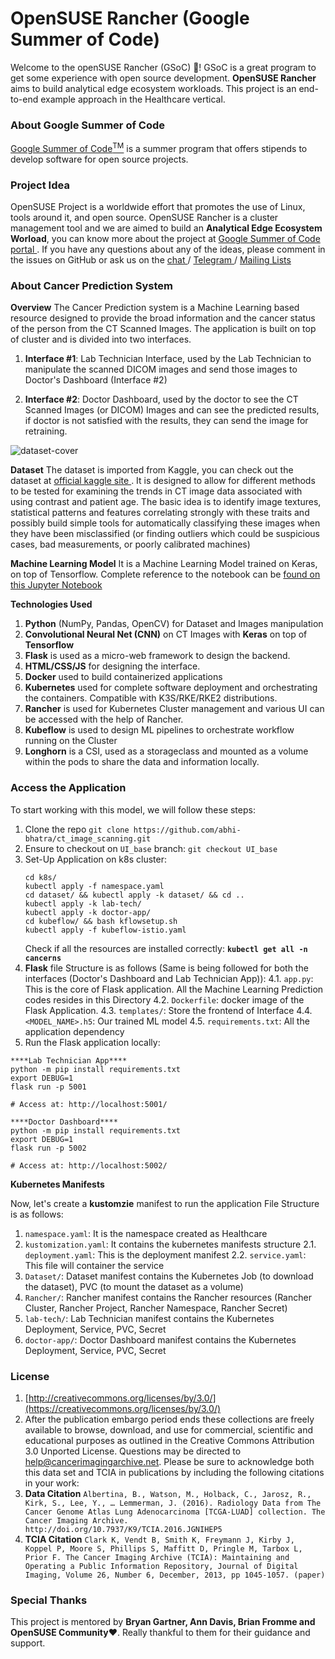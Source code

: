 # OpenSUSE Rancher (Google Summer of Code)

Welcome to the openSUSE Rancher (GSoC) 👋! GSoC is a great program to get some experience with open source development. **OpenSUSE Rancher** aims to build analytical edge ecosystem workloads. This project is an end-to-end example approach in the Healthcare vertical.

### About Google Summer of Code
[Google Summer of Code<sup>TM</sup>](https://summerofcode.withgoogle.com/) is a summer program that offers stipends to develop software for open source projects. 

### Project Idea
OpenSUSE Project is a worldwide effort that promotes the use of Linux, tools around it, and open source. OpenSUSE Rancher is a cluster management tool and we are aimed to build an **Analytical Edge Ecosystem Worload**, you can know more about the project at [ Google Summer of Code portal ](https://summerofcode.withgoogle.com/programs/2022/projects/MNFtN4so).  If you have any questions about any of the ideas, please comment in the issues on GitHub or ask us on the [ chat ](https://chat.opensuse.org/) / [ Telegram ](https://en.opensuse.org/openSUSE:Telegram) / [ Mailing Lists ](https://lists.opensuse.org/archives/list/project@lists.opensuse.org/)

### About Cancer Prediction System

**Overview**
The Cancer Prediction system is a Machine Learning based resource designed to provide the broad information and the cancer status of the person from the CT Scanned Images. The application is built on top of cluster and is divided into two interfaces. 
1. **Interface #1**: Lab Technician Interface, used by the Lab Technician to manipulate the scanned DICOM images and send those images to Doctor's Dashboard (Interface #2)

2. **Interface #2**: Doctor Dashboard, used by the doctor to see the CT Scanned Images (or DICOM) Images and can see the predicted results, if doctor is not satisfied with the results, they can send the image for retraining.

![dataset-cover](https://user-images.githubusercontent.com/63901956/175071624-96dabb0b-912e-4ff1-bf6b-bc0202c6ec11.jpg)


**Dataset**
The dataset is imported from Kaggle, you can check out the dataset at [ official kaggle site ](https://www.kaggle.com/datasets/kmader/siim-medical-images). It is designed to allow for different methods to be tested for examining the trends in CT image data associated with using contrast and patient age. The basic idea is to identify image textures, statistical patterns and features correlating strongly with these traits and possibly build simple tools for automatically classifying these images when they have been misclassified (or finding outliers which could be suspicious cases, bad measurements, or poorly calibrated machines) 


**Machine Learning Model**
It is a Machine Learning Model trained on Keras, on top of Tensorflow. Complete reference to the notebook can be [ found on this Jupyter Notebook](https://github.com/abhi-bhatra/ct_image_scanning/blob/master/cancer_detection.ipynb)

**Technologies Used**
1. **Python** (NumPy, Pandas, OpenCV) for Dataset and Images manipulation
2. **Convolutional Neural Net (CNN)** on CT Images with **Keras** on top of **Tensorflow**
3. **Flask** is used as a micro-web framework to design the backend.
4. **HTML/CSS/JS** for designing the interface.
5. **Docker** used to build containerized applications
6. **Kubernetes** used for complete software deployment and orchestrating the containers. Compatible with K3S/RKE/RKE2 distributions.
7. **Rancher** is used for Kubernetes Cluster management and various UI can be accessed with the help of Rancher.
8. **Kubeflow** is used to design ML pipelines to orchestrate workflow running on the Cluster 
9. **Longhorn** is a CSI, used as a storageclass and mounted as a volume within the pods to share the data and information locally.

### Access the Application

To start working with this model, we will follow these steps:

1. Clone the repo `git clone https://github.com/abhi-bhatra/ct_image_scanning.git`
2. Ensure to checkout on `UI_base` branch: `git checkout UI_base`
3. Set-Up Application on k8s cluster:
    ```shell
    cd k8s/
    kubectl apply -f namespace.yaml
    cd dataset/ && kubectl apply -k dataset/ && cd ..
    kubectl apply -k lab-tech/
    kubectl apply -k doctor-app/
    cd kubeflow/ && bash kflowsetup.sh
    kubectl apply -f kubeflow-istio.yaml
    ```
    Check if all the resources are installed correctly: **`kubectl get all -n cancerns`**
4. **Flask** file Structure is as follows (Same is being followed for both the interfaces (Doctor's Dashboard and Lab Technician App)):
    4.1. `app.py`: This is the core of Flask application. All the Machine Learning Prediction codes resides in this Directory
    4.2. `Dockerfile`: docker image of the Flask Application.
    4.3. `templates/`: Store the frontend of Interface
    4.4. `<MODEL_NAME>.h5`: Our trained ML model
    4.5. `requirements.txt`: All the application dependency
4. Run the Flask application locally:
```shell
****Lab Technician App****
python -m pip install requirements.txt
export DEBUG=1
flask run -p 5001

# Access at: http://localhost:5001/

****Doctor Dashboard****
python -m pip install requirements.txt
export DEBUG=1
flask run -p 5002

# Access at: http://localhost:5002/
```

**Kubernetes Manifests**

Now, let's create a **kustomzie** manifest to run the application
File Structure is as follows:

1. `namespace.yaml`: It is the namespace created as Healthcare
2. `kustomization.yaml`: It contains the kubernetes manifests structure
    2.1. `deployment.yaml`: This is the deployment manifest
    2.2. `service.yaml`: This file will container the service
3. `Dataset/`: Dataset manifest contains the Kubernetes Job (to download the dataset), PVC (to mount the dataset as a volume)
4. `Rancher/`: Rancher manifest contains the Rancher resources (Rancher Cluster, Rancher Project, Rancher Namespace, Rancher Secret)
5. `lab-tech/`: Lab Technician manifest contains the Kubernetes Deployment, Service, PVC, Secret
6. `doctor-app/`: Doctor Dashboard manifest contains the Kubernetes Deployment, Service, PVC, Secret

### License
1. [http://creativecommons.org/licenses/by/3.0/](https://creativecommons.org/licenses/by/3.0/)
2. After the publication embargo period ends these collections are freely available to browse, download, and use for commercial, scientific and educational purposes as outlined in the Creative Commons Attribution 3.0 Unported License. Questions may be directed to help@cancerimagingarchive.net. Please be sure to acknowledge both this data set and TCIA in publications by including the following citations in your work:
3. **Data Citation**
`Albertina, B., Watson, M., Holback, C., Jarosz, R., Kirk, S., Lee, Y., … Lemmerman, J. (2016). Radiology Data from The Cancer Genome Atlas Lung Adenocarcinoma [TCGA-LUAD] collection. The Cancer Imaging Archive. http://doi.org/10.7937/K9/TCIA.2016.JGNIHEP5`
4. **TCIA Citation**
`Clark K, Vendt B, Smith K, Freymann J, Kirby J, Koppel P, Moore S, Phillips S, Maffitt D, Pringle M, Tarbox L, Prior F. The Cancer Imaging Archive (TCIA): Maintaining and Operating a Public Information Repository, Journal of Digital Imaging, Volume 26, Number 6, December, 2013, pp 1045-1057. (paper)`


### Special Thanks
This project is mentored by **Bryan Gartner, Ann Davis, Brian Fromme and OpenSUSE Community**❤️. Really thankful to them for their guidance and support. 